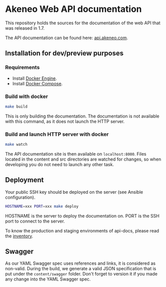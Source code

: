 # Akeneo Web API documentation
This repository holds the sources for the documentation of the web API that was released in 1.7.

The API documentation can be found here: [api.akeneo.com](http://api.akeneo.com).

## Installation for dev/preview purposes

### Requirements
- Install [Docker Engine](https://docs.docker.com/engine/installation/).
- Install [Docker Compose](https://docs.docker.com/compose/install/).

### Build with docker

```bash
make build
```

This is only building the documentation. The documentation is not available with this command, as it does not launch the HTTP server. 

### Build and launch HTTP server with docker

```bash
make watch
```

The API documentation site is then available on `localhost:8000`.
Files located in the content and src directories are watched for changes, so when developing you do not need to launch any other task.

## Deployment

Your public SSH key should be deployed on the server (see Ansible configuration).

```bash
HOSTNAME=xxx PORT=xxx make deploy
```

HOSTNAME is the server to deploy the documentation on.
PORT is the SSH port to connect to the server.

To know the production and staging environments of api-docs, please read the [inventory](https://github.com/akeneo/ansible/blob/master/inventories/core.inventory).

## Swagger

As our YAML Swagger spec uses references and links, it is considered as non-valid.
During the build, we generate a valid JSON specification that is put under the `content/swagger` folder. Don't forget to version it if you made any change into the YAML Swagger spec.
